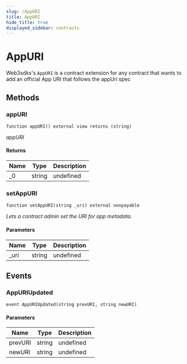 ```yaml
---
slug: /AppURI
title: AppURI
hide_title: true
displayed_sidebar: contracts
---
```


# AppURI

Web3sdks&#39;s `AppURI` is a contract extension for any contract that wants to add an official App URI that follows the appUri spec

## Methods

### appURI

```solidity
function appURI() external view returns (string)
```

_appURI_

#### Returns

| Name | Type   | Description |
| ---- | ------ | ----------- |
| \_0  | string | undefined   |

### setAppURI

```solidity
function setAppURI(string _uri) external nonpayable
```

_Lets a contract admin set the URI for app metadata._

#### Parameters

| Name  | Type   | Description |
| ----- | ------ | ----------- |
| \_uri | string | undefined   |

## Events

### AppURIUpdated

```solidity
event AppURIUpdated(string prevURI, string newURI)
```

#### Parameters

| Name    | Type   | Description |
| ------- | ------ | ----------- |
| prevURI | string | undefined   |
| newURI  | string | undefined   |

